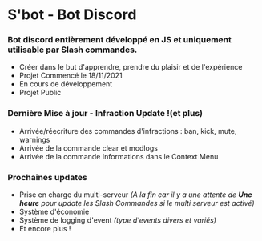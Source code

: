 # S'bot - Bot Discord

### Bot discord entièrement développé en JS et uniquement utilisable par Slash commandes.
- Créer dans le but d'apprendre, prendre du plaisir et de l'expérience
- Projet Commencé le 18/11/2021
- En cours de développement
- Projet Public

### Dernière Mise à jour - Infraction Update !(et plus)
- Arrivée/réecriture des commandes d'infractions : ban, kick, mute, warnings
- Arrivée de la commande clear et modlogs
- Arrivée de la commande Informations dans le Context Menu

### Prochaines updates
- Prise en charge du multi-serveur *(A la fin car il y a une attente de **Une heure** pour update les Slash Commandes si le multi serveur est activé)*
- Système d'économie
- Système de logging d'event *(type d'events divers et variés)*
- Et encore plus !
